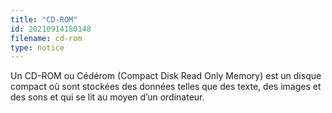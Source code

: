 ```yaml
---
title: "CD-ROM"
id: 20210914180148
filename: cd-rom
type: notice
---
```


Un CD-ROM ou Cédérom (Compact Disk Read Only Memory) est un disque compact où sont stockées des données telles que des texte, des images et des sons et qui se lit au moyen d’un ordinateur. 

